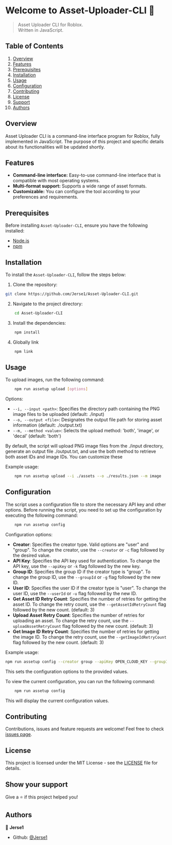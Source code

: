 # Welcome to Asset-Uploader-CLI 👋

> Asset Uploader CLI for Roblox.  
> Written in JavaScript.

## Table of Contents

1. [Overview](#overview)
2. [Features](#features)
3. [Prerequisites](#prerequisites)
4. [Installation](#installation)
5. [Usage](#usage)
6. [Configuration](#configuration)
7. [Contributing](#contributing)
8. [License](#license)
9. [Support](#show-your-support)
10. [Authors](#author)

## Overview

Asset Uploader CLI is a command-line interface program for Roblox, fully implemented in JavaScript. The purpose of this project and specific details about its functionalities will be updated shortly.

## Features

- **Command-line interface:** Easy-to-use command-line interface that is compatible with most operating systems.
- **Multi-format support:** Supports a wide range of asset formats.
- **Customizable:** You can configure the tool according to your preferences and requirements.

## Prerequisites

Before installing `Asset-Uploader-CLI`, ensure you have the following installed:

- [Node.js](https://nodejs.org/en/)
- [npm](https://www.npmjs.com/)

## Installation

To install the `Asset-Uploader-CLI`, follow the steps below:

1. Clone the repository:

```bash
git clone https://github.com/Jerse1/Asset-Uploader-CLI.git
```

2. Navigate to the project directory:

```bash
    cd Asset-Uploader-CLI
```

3. Install the dependencies:

```bash
    npm install
```

4. Globally link
```bash
    npm link
```

## Usage

To upload images, run the following command:

```bash
    npm run assetup upload [options]
```

Options:

- `--i, --input <path>`: Specifies the directory path containing the PNG image files to be uploaded (default: ./input)
- `--o, --output <file>`: Designates the output file path for storing asset information (default: ./output.txt)
- `--m, --method <value>`: Selects the upload method: 'both', 'image', or 'decal' (default: 'both')

By default, the script will upload PNG image files from the ./input directory, generate an output file ./output.txt, and use the both method to retrieve both asset IDs and image IDs. You can customize these

Example usage:

```bash
    npm run assetup upload --i ./assets --o ./results.json --m image
```

## Configuration

The script uses a configuration file to store the necessary API key and other options. Before running the script, you need to set up the configuration by executing the following command:

```bash
    npm run assetup config
```

Configuration options:

- **Creator**: Specifies the creator type. Valid options are "user" and "group". To change the creator, use the `--creator` or `-c` flag followed by the desired value.
- **API Key**: Specifies the API key used for authentication. To change the API key, use the `--apiKey` or `-k` flag followed by the new key.
- **Group ID**: Specifies the group ID if the creator type is "group". To change the group ID, use the `--groupId` or `-g` flag followed by the new ID.
- **User ID**: Specifies the user ID if the creator type is "user". To change the user ID, use the `--userId` or `-u` flag followed by the new ID.
- **Get Asset ID Retry Count**: Specifies the number of retries for getting the asset ID. To change the retry count, use the `--getAssetIdRetryCount` flag followed by the new count.  (default: 3)
- **Upload Asset Retry Count**: Specifies the number of retries for uploading an asset. To change the retry count, use the `--uploadAssetRetryCount` flag followed by the new count. (default: 3)
- **Get Image ID Retry Count**: Specifies the number of retries for getting the image ID. To change the retry count, use the `--getImageIdRetryCount` flag followed by the new count. (default: 3)

Example usage:

```bash
npm run assetup config --creator group --apiKey OPEN_CLOUD_KEY --groupId GROUP_ID
```

This sets the configuration options to the provided values.

To view the current configuration, you can run the following command:

```bash
    npm run assetup config
```

This will display the current configuration values.

## Contributing

Contributions, issues and feature requests are welcome! Feel free to check [issues page](https://github.com/Jerse1/Asset-Uploader-CLI/issues).

## License

This project is licensed under the MIT License - see the [LICENSE](LICENSE) file for details.

## Show your support

Give a ⭐️ if this project helped you!

## Authors

👤 **Jerse1**

- Github: [@Jerse1](https://github.com/Jerse1)